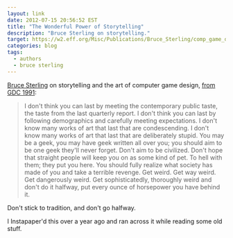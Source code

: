 ```yaml
---
layout: link
date: 2012-07-15 20:56:52 EST
title: "The Wonderful Power of Storytelling"
description: "Bruce Sterling on storytelling."
target: https://w2.eff.org/Misc/Publications/Bruce_Sterling/comp_game_designers.article
categories: blog
tags:
  - authors
  - bruce sterling
---
```


[Bruce Sterling](http://en.wikipedia.org/wiki/Bruce_Sterling) on storytelling and the art of computer game design, [from GDC 1991](http://w2.eff.org/Misc/Publications/Bruce_Sterling/comp_game_designers.article):

>I don't think you can last by meeting the contemporary public taste, the taste from the last quarterly report. I don't think you can last by following demographics and carefully meeting expectations. I don't know many works of art that last that are condescending. I don't know many works of art that last that are deliberately stupid. You may be a geek, you may have geek written all over you; you should aim to be one geek they'll never forget. Don't aim to be civilized. Don't hope that straight people will keep you on as some kind of pet. To hell with them; they put you here. You should fully realize what society has made of you and take a terrible revenge. Get weird. Get way weird. Get dangerously weird. Get sophisticatedly, thoroughly weird and don't do it halfway, put every ounce of horsepower you have behind it.

Don't stick to tradition, and don't go halfway.

I Instapaper'd this over a year ago and ran across it while reading some old stuff.
